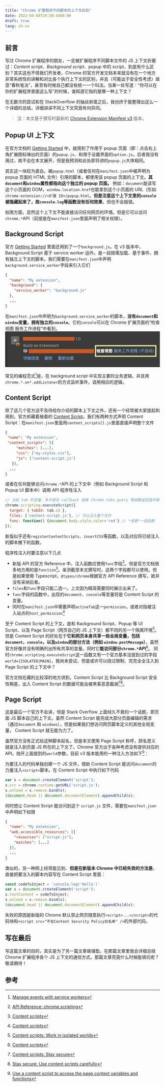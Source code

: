 ```yaml
---
title: "Chrome 扩展程序不同脚本的上下文区别"
date: 2022-04-04T19:50:4408:00
draft: true
lang: zh-cn
---
```

## 前言
写过 Chrome 扩展程序的朋友，一定被扩展程序不同脚本文件的 JS 上下文折磨过：*Content script*、*Background script*、popup 中的 script，到底有什么区别？其实这也不怪我们开发者，Chrome 的官方开发文档本来就没有在一个地方非常系统性的讲解和对比各个执行上下文的区别，并且（可能出于安全性考虑）故意“春秋笔法”，甚至有时候自己都没有统一一个叫法。当某一处写道：“你可以在你的扩展程序里面这么写”的时候，谁知道它指的是哪一种上下文？

在无数次的尝试和在 StackOverflow 的抽丝剥茧之后，我也终于能整理出这么一个详细的总结，详细讲讲不同上下文究竟有何异同。

> 注：本文基于撰写时最新的 [Chrome Extension Manifest v3](https://developer.chrome.com/docs/extensions/mv3/intro/) 版本。

## Popup UI 上下文
在官方文档的 [Getting Started](https://developer.chrome.com/docs/extensions/mv3/getstarted/) 中，就用到了作用于 popup 页面（即：点击右上角扩展图标弹出的页面）的`popup.js`、和用于设置界面的`option.js`。后者我没有用过，故不会在本文展开，但是我预测和此处即将讲的`popup.js`大体相同。

其实这一块较为直白。被`popup.html`（或者任何在`manifest.json`中被声明为 popup 页面的 HTML 文件）引用的脚本，都使用该 popup 页面的上下文。**其`document`和`window`属性都指向这个独立的 popup 页面。**
例如：`document`能读写这个小页面的 DOM，`window.location.href`也能拿到这个小页面的 URL（形如`chrome-extension://<扩展 ID>/popup.html`。**但是注意这个上下文里的`console`被隐藏起来了，故`console.log`等函数没有任何效果**，但也不会报错。

权限方面，显然这个上下文不能直接访问任何网页的环境。但是它可以访问`chrome.*`API（前提是在`manifest.json`里面声明了相关权限）。

## Background Script
官方 [Getting Started](https://developer.chrome.com/docs/extensions/mv3/getstarted/) 里面还用到了一个`background.js`。在 v3 版本中，Background Script 基于 service worker 运作，是一段按需加载、基于事件、拥有独立上下文的脚本。我们需要在`manifest.json`中声明`background.service_worker`字段来引入它们
```json
{
  "name": "My extension",
  "background": {
    "service_worker": "background.js"
  },
  ...
}
```

在`manifest.json`中声明为`background.service_worker`的脚本，**没有`document`和`window`变量，拥有独立的`console`**。它的`console`可以在 Chrome 扩展页面的“检查视图 服务工作进程”中看到。
![](background-script.jpg)

常见的编程范式[^1]是，在 background script 中实现主要的业务逻辑，并且用`chrome.*.on*.addListener`的方式监听事件，调用相应的逻辑。

## Content Script
除了这几个官方迫不及待给你介绍的脚本上下文之外，还有一个经常被大家提起和用到，官方却藏着掖着的 [Content Script](https://developer.chrome.com/docs/extensions/mv3/content_scripts/#isolated_world)。我们有两种方式声明 Content Script：在`manifest.json`里面用`content_scripts[].js`里面直接声明整个文件
```json
{
 "name": "My extension",
 "content_scripts": [{
     "matches": [...],
     "css": ["my-styles.css"],
     "js": ["content-script.js"]
   }],
  ...
}
```
或者在任何能够访问`chrome.*`API 的上下文中（例如 Background Script 和 Popup UI 脚本中）调用 API 程序性注入
```js
// 当前 tab 的变量，多半是在 callback 或者 chrome.tabs.query 等函数返回值中拿到
chrome.scripting.executeScript({
  target: { tabId: tab.id },
  files: ['content-script.js'], // 可以注入整个文件
  func: function() {document.body.style.color='red'} // *或者*一段函数
});
```
新版似乎还有`registerContentScripts`、`insertCSS`等函数，以及对应将已经注入的脚本撤下的函数。

程序性注入时要注意以下几点
* 新版 API 的官方 Reference 中，注入函数应使用`func`字段[^2]。但是官方文档很多地方用的是`function`[^3]。亲测截至本文撰写时，这两个字段都可以使用。但是如果使用 Typescript，`@types/chrome`根据官方 API Reference 撰写，故并没有采纳后者。
* `files`和`func`字段只能二选一。上文因为精简需要同时展示出来了。
* `func`字段的函数中，出现的`document`、`console`等变量将是 Content Script 的变量。
* 同时在`manifest.json`中需要声明`activeTab`这一`permission`，或者对指被注入站点的`host_permission`[^3]

至于 Content Script 的上下文，是和 Background Script、Popup 等 UI Script、以及 Page Script（网页自己的 JS 上下文）都不同的另一个隔离环境[^4]。但是 Content Script 的好处在于**它和网页本身共享一些全局变量，包括`document`、`console`，以及`window`的部分方法（例如 `window.postMessage`）**，虽然官方好像并没有明确列出所有共享的变量。同时它**能访问部分`chrome.*`API**[^3]。
同时`chrome.scripting.executeScript`这一函数又有一个官方基本没提到过的字段`world={ISOLATED|MAIN}`，我尚未尝试，但是或许可以绕过限制、完完全全注入到 Page Script 的上下文中？

官方文档在藏的比较深的地方讲到，Content Script 比 Background Script 安全性稍差，出入 Content Script 的数据可能会被黑客恶意截胡[^5][^6]。

## Page Script
这是最后一个官方不会讲，但是 Stack Overflow 上面经久不衰的一个话题，即页面 JS 脚本自己的上下文。虽然 Content Script 能完成大部分页面编辑的需求（通过`document` 和 `windows`），但是如果我们想访问网页脚本定义的其他全局变量， Content Script 就无能为力了。

虽然官方没有正式给这种脚本起名，但是本文使用 Page Script 称呼，顾名思义就是注入到页面 JS 所在的上下文了。Chrome 官方出于各种考虑没有提供对应的API。抛开上面提到的`world`参数，目前 v3 版本能用的一种注入方法如下[^7]：

为要注入的代码单独创建一个 JS 文件，借助 Content Script 能访问`document`的力量注入`<script>`脚本。在 Content Script 中执行如下代码
```js
var s = document.createElement('script');
s.src = chrome.runtime.getURL('script.js');
s.onload = s.remove.bind(s);
(document.head || document.documentElement).appendChild(s);
```
同时想让 Content Script 能访问到这个 `script.js` 文件，需要在`manifest.json`中声明如下权限
```json
{
  "name": "My extension",
  "web_accessible_resources": [{
    "resources": ["script.js"],
    "matches": [...]
  }],
  ...
}
```

类似的，另一种网上经常能见到、**但是在新版本 Chrome 中已经失效的方法是**，直接把要注入的脚本内容写在 Content Script 里面：
```js
const codeToInject = `console.log('Hello')`
var s = document.createElement('script');
s.textContent = codeToInject;
s.onload = s.remove.bind(s);
(document.head || document.documentElement).appendChild(s);
```
失败的原因是新版的 Chrome 默认禁止网页随意执行`<script>...</script>`的代码块和`<script src="不在Content Security Policy白名单" />`的外部代码。

## 写在最后
写这篇文章的目的，其实是为了另一篇文章做铺垫。在那篇文章里我会详细总结 Chrome 扩展程序各个 JS 上下文的通信方式。那篇文章究竟什么时候能填坑呢？敬请期待！

## 参考
[^1]: [Manage events with service workers](https://developer.chrome.com/docs/extensions/mv3/service_workers/)
[^2]: [API Reference: chrome.scripting](https://developer.chrome.com/docs/extensions/reference/scripting/#method-executeScript)
[^3]: [Content scripts](https://developer.chrome.com/docs/extensions/mv3/content_scripts/)
[^4]: [Content scripts: Work in isolated worlds](https://developer.chrome.com/docs/extensions/mv3/content_scripts/#isolated_world)
[^5]: [Content scripts: Stay secure](https://developer.chrome.com/docs/extensions/mv3/content_scripts/#security)
[^6]: [Stay secure: Use content scripts carefully](https://developer.chrome.com/docs/extensions/mv3/security/#content_scripts)
[^7]: [Use a content script to access the page context variables and functions](https://stackoverflow.com/questions/9515704/use-a-content-script-to-access-the-page-context-variables-and-functions)
